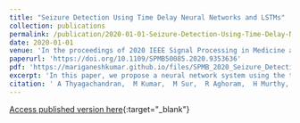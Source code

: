 ```yaml
---
title: "Seizure Detection Using Time Delay Neural Networks and LSTMs"
collection: publications
permalink: /publication/2020-01-01-Seizure-Detection-Using-Time-Delay-Neural-Networks-and-LSTMs
date: 2020-01-01
venue: 'In the proceedings of 2020 IEEE Signal Processing in Medicine and Biology Symposium (SPMB)'
paperurl: 'https://doi.org/10.1109/SPMB50085.2020.9353636'
pdf: 'https://mariganeshkumar.github.io/files/SPMB_2020_Seizure_Detection_Paper.pdf'
excerpt: 'In this paper, we propose a neural network system using the time-delay neural network to model temporal information (TDNN) and long short term memory (LSTM) layer to model spatial information. On the development subset of Temple University seizure dataset, the proposed system achieved a sensitivity of 23.32 % with 11.13 false alarms in 24 hours.'
citation: ' A Thyagachandran,  M Kumar,  M Sur,  R Aghoram,  H Murthy, &quot;Seizure Detection Using Time Delay Neural Networks and LSTMs.&quot; In the proceedings of 2020 IEEE Signal Processing in Medicine and Biology Symposium (SPMB), 2020.'
---
```

[Access published version here](https://doi.org/10.1109/SPMB50085.2020.9353636){:target="_blank"}
<div> 
<div id="adobe-dc-view" style="width: 100%;"></div> 
<script src="https://documentcloud.adobe.com/view-sdk/main.js"></script> 
<script type="text/javascript"> 
document.addEventListener("adobe_dc_view_sdk.ready", function(){ 
var adobeDCView = new AdobeDC.View({clientId: "4b6fe32f49a3484eb53941e96799646b", divId: "adobe-dc-view"});
adobeDCView.previewFile({
content:{location: {url: "https://mariganeshkumar.github.io/files/SPMB_2020_Seizure_Detection_Paper.pdf"}},
metaData:{fileName: "SPMB_2020_Seizure_Detection_Paper.pdf"}
}, {embedMode: "IN_LINE"});
});
</script>
</div>
